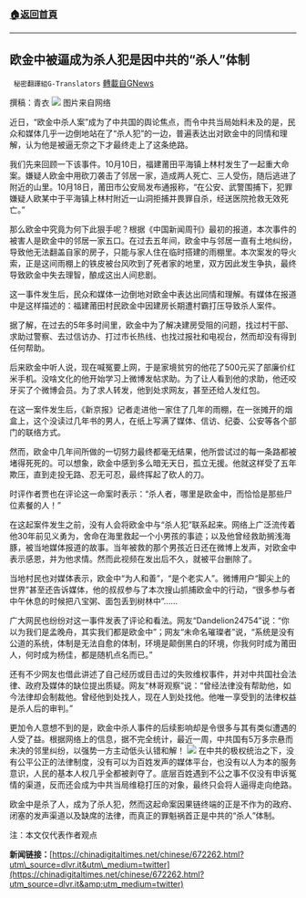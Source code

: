 ###  [:house:返回首頁](https://github.com/ourhimalayas/txt)
---


## 欧金中被逼成为杀人犯是因中共的“杀人”体制
` 秘密翻譯組G-Translators` [轉載自GNews](https://gnews.org/zh-hans/1606036/)

撰稿：青衣
![](https://assets.gnews.org/wp-content/uploads/2021/10/图片1-60.png)
图片来自网络

近日，“欧金中杀人案”成为了中共国的舆论焦点，而令中共当局始料未及的是，民众和媒体几乎一边倒地站在了“杀人犯”的一边，普遍表达出对欧金中的同情和理解，认为他是被逼无奈之下才最终走上了这条绝路。

我们先来回顾一下该事件。10月10日，福建莆田平海镇上林村发生了一起重大命案。嫌疑人欧金中用砍刀袭击了邻居一家，造成两人死亡、三人受伤，随后逃进了附近的山里。10月18日，莆田市公安局发布通报称，“在公安、武警围捕下，犯罪嫌疑人欧某中于平海镇上林村附近一山洞拒捕并畏罪自杀，经送医院抢救无效死亡。”

那么欧金中究竟为何下此狠手呢？根据《中国新闻周刊》最初的报道，本次事件的被害人是欧金中的邻居一家五口。在过去五年间，欧金中与邻居一直有土地纠纷，导致他无法翻盖自家的房子，只能与家人住在临时搭建的雨棚里。本次案发的导火索，正是这间雨棚上的铁皮被台风吹到了死者家的地里，双方因此发生争执，最终导致欧金中失去理智，酿成这出人间悲剧。

这一事件发生后，民众和媒体一边倒地对欧金中表达出同情和理解。有媒体在报道中是这样描述的：福建莆田村民欧金中因建房长期遭村霸打压导致杀人案件。

据了解，在过去的5年多时间里，欧金中为了解决建房受阻的问题，找过村干部、求助过警察、去过信访办、打过市长热线、也找过报社和电视台，然而却没有得到任何帮助。

后来欧金中听人说，现在喊冤要上网，于是家境贫穷的他花了500元买了部廉价红米手机。没啥文化的他开始学习上微博发帖求助。为了让人看到他的求助，他还咬牙买了个微博会员。为了求人转发，他到处求网友，甚至还给人发红包。

在这一案件发生后，《新京报》记者走进他一家住了几年的雨棚，在一张摊开的烟盒上，这个没读过几年书的男人，在纸上写满了媒体、信访、纪委、公安等各个部门的联络方式。

然而，欧金中几年间所做的一切努力最终都毫无结果，他所尝试过的每一条路都被堵得死死的。可以想象，欧金中感到多么暗无天日，孤立无援。他就这样受了五年欺压，直到走投无路、忍无可忍，最终挥起了砍人的刀。

时评作者贾也在评论这一命案时表示：“杀人者，哪里是欧金中，而恰恰是那些尸位素餐的人！”

在这起案件发生之前，没有人会将欧金中与“杀人犯”联系起来。网络上广泛流传着他30年前见义勇为，舍命在海里救起一个小男孩的事迹；以及他曾经救助搁浅海豚，被当地媒体报道的故事。当年被救的那个男孩近日还在微博上发声，对欧金中表示感恩，并为他求情。然而此视频在发出后不久，就被平台删除了。

当地村民也对媒体表示，欧金中“为人和善”，“是个老实人”。微博用户“脚尖上的世界”甚至还告诉媒体，他的叔叔参与了本次搜山抓捕欧金中的行动，“很多参与者中午休息的时候把八宝粥、面包丢到树林中”……

广大网民也纷纷对这一事件发表了评论和看法。网友“Dandelion24754”说：“你以为我们是孟晚舟，其实我们都是欧金中”；网友“未命名璀璨者”说，“系统是没有公道的系统，体制是无法自愈的体制，环境是颠倒黑白的环境，你我何时成为莆田人，何时成为杨佳，都是随机点名而已。”

还有不少网友也借此讲述了自己经历或目击过的失败维权事件，并对中共国社会法律、政府及媒体的缺位提出质疑。网友“林哥观察”说：“曾经法律没有帮助他，如今法律却会制裁他。曾经他到处找人，现在人到处找他。他唯一享受到的法律权益是杀人后的审判。”

更加令人意想不到的是，欧金中杀人事件的后续影响却是令很多与其有类似遭遇的人受了益。根据网络上的信息，据不完全统计，最近一周，中共国有5万多宗悬而未决的邻里纠纷，以强势一方主动低头认错和解！
![](https://assets.gnews.org/wp-content/uploads/2021/10/图片3-13.png)
在中共的极权统治之下，没有公平公正的法律制度，没有可以为百姓发声的媒体平台，也没有以人为本的服务意识，人民的基本人权几乎全都被剥夺了。底层百姓遇到不公之事不仅没有申诉冤情的渠道，反而还会成为中共当局维稳打压的对象，最终只会将人逼得走向绝路。

欧金中是杀了人，成为了杀人犯，然而这起命案因果链终端的正是不作为的政府、闭塞的发声渠道以及缺席的法律，而真正的罪魁祸首正是中共的“杀人”体制。

注：本文仅代表作者观点

**新闻链接：**[https://chinadigitaltimes.net/chinese/672262.html?utm\_source=dlvr.it&utm\_medium=twitter](https://chinadigitaltimes.net/chinese/672262.html?utm_source=dlvr.it&amp;utm_medium=twitter)
